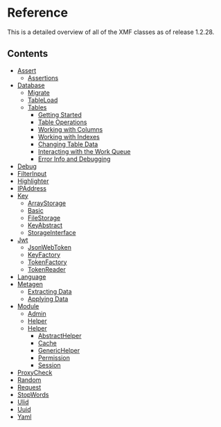 # Reference

This is a detailed overview of all of the XMF classes as of release 1.2.28.

## Contents

* [Assert]()
  * [Assertions](assert/assertions.md)
* [Database]()
  * [Migrate](database/migrate.md)
  * [TableLoad](database/tableload.md)
  * [Tables](database/tables/)
    * [Getting Started](database/tables/getting-started.md)
    * [Table Operations](database/tables/table-operations.md)
    * [Working with Columns](database/tables/working-with-columns.md)
    * [Working with Indexes](database/tables/working-with-indexes.md)
    * [Changing Table Data](database/tables/changing-table-data.md)
    * [Interacting with the Work Queue](database/tables/interacting-with-the-work-queue.md)
    * [Error Info and Debugging](database/tables/error-info-and-debugging.md)
* [Debug](debug.md)
* [FilterInput](filterinput.md)
* [Highlighter](highlighter.md)
* [IPAddress](ipaddress.md)
* [Key]()
  * [ArrayStorage](key/arraystorage.md)
  * [Basic](key/basic.md)
  * [FileStorage](key/filestorage.md)
  * [KeyAbstract](key/keyabstract.md)
  * [StorageInterface](key/storageinterface.md)
* [Jwt]()
  * [JsonWebToken](jwt/jsonwebtoken.md)
  * [KeyFactory](jwt/keyfactory.md)
  * [TokenFactory](jwt/tokenfactory.md)
  * [TokenReader](jwt/tokenreader.md)
* [Language](language.md)
* [Metagen]()
  * [Extracting Data](metagen/extracting-data.md)
  * [Applying Data](metagen/applying-data.md)
* [Module]()
  * [Admin](module/admin.md)
  * [Helper](module/helper.md)
  * [Helper](module/helper-1/)
    * [AbstractHelper](module/helper-1/abstracthelper.md)
    * [Cache](module/helper-1/cache.md)
    * [GenericHelper](module/helper-1/generichelper.md)
    * [Permission](module/helper-1/permission.md)
    * [Session](module/helper-1/session.md)
* [ProxyCheck](proxycheck.md)
* [Random](random.md)
* [Request](request.md)
* [StopWords](stopwords.md)
* [Ulid](ulid.md) 
* [Uuid](uuid.md)
* [Yaml](yaml.md)
